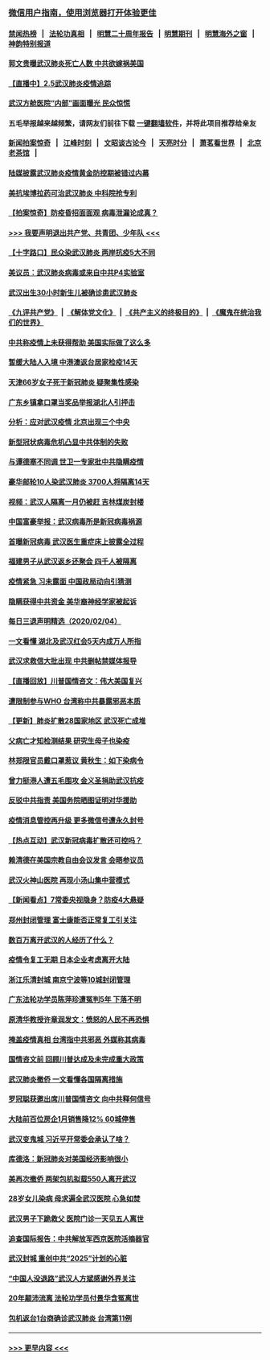 ### [微信用户指南，使用浏览器打开体验更佳](https://github.com/gfw-breaker/banned-news1/blob/master/indexes/wechat-guide.md?t=0)
#### [禁闻热榜](热点新闻.md?t=0)  &nbsp;&nbsp;|&nbsp;&nbsp; [法轮功真相](https://github.com/gfw-breaker/truth/blob/master/README.md?t=0) &nbsp;&nbsp;|&nbsp;&nbsp; [明慧二十周年报告](https://github.com/gfw-breaker/mh-reports/blob/master/README.md?t=0) &nbsp;&nbsp;|&nbsp;&nbsp;[明慧期刊](https://github.com/gfw-breaker/mh-qikan) &nbsp;&nbsp;|&nbsp;&nbsp; [明慧海外之窗](https://github.com/gfw-breaker/mh-news/blob/master/README.md?t=0) &nbsp;&nbsp;|&nbsp;&nbsp; [神韵特别报道](https://github.com/gfw-breaker/mh-news/blob/master/shenyun.md?t=0)
#### [郭文贵曝武汉肺炎死亡人数 中共欲嫁祸美国](../pages/nsc413/n11846240.md?t=02052311) 
#### [【直播中】2.5武汉肺炎疫情追踪](../pages/nsc413/n11846437.md?t=02052311) 
#### [武汉方舱医院“内部”画面曝光 民众惊慌](../pages/nsc413/n11846442.md?t=02052311) 
#### 五毛举报越来越频繁，请网友们前往下载 [一键翻墙软件](https://github.com/gfw-breaker/ssr-accounts)，并将此项目推荐给亲友
#### [新闻拍案惊奇](https://github.com/gfw-breaker/banned-news1/blob/master/pages/link4.md) &nbsp;&nbsp;|&nbsp;&nbsp; [江峰时刻](https://github.com/gfw-breaker/banned-news1/blob/master/pages/link4.md) &nbsp;&nbsp;|&nbsp;&nbsp; [文昭谈古论今](https://github.com/gfw-breaker/banned-news1/blob/master/pages/link4.md) &nbsp;&nbsp;|&nbsp;&nbsp; [天亮时分](https://github.com/gfw-breaker/banned-news1/blob/master/pages/link4.md) &nbsp;&nbsp;|&nbsp;&nbsp; [萧茗看世界](https://github.com/gfw-breaker/banned-news1/blob/master/pages/link4.md) &nbsp;&nbsp;|&nbsp;&nbsp; [北京老茶馆](https://github.com/gfw-breaker/banned-news1/blob/master/pages/link4.md) &nbsp;&nbsp;|&nbsp;&nbsp; 
#### [陆媒披露武汉肺炎疫情黄金防控期被错过内幕](../pages/nsc413/n11846413.md?t=02052311) 
#### [美抗埃博拉药可治武汉肺炎 中科院抢专利](../pages/nsc413/n11846409.md?t=02052311) 
#### [【拍案惊奇】防疫昏招面面观 病毒泄漏论成真？](../pages/nsc413/n11845382.md?t=02052311) 
#### [>>> 我要声明退出共产党、共青团、少年队 <<<](https://github.com/begood0513/goodnews/blob/master/quit/letter.md) 
#### [【十字路口】民众染武汉肺炎 两岸抗疫5大不同](../pages/nsc413/n11845264.md?t=02052311) 
#### [美议员：武汉肺炎病毒或来自中共P4实验室](../pages/nsc413/n11846043.md?t=02052311) 
#### [武汉出生30小时新生儿被确诊患武汉肺炎](../pages/nsc413/n11846307.md?t=02052311) 
#### [《九评共产党》](https://github.com/begood0513/9ping.md/blob/master/README.md) &nbsp;|&nbsp; [《解体党文化》](../../../../jtdwh.md/blob/master/README.md)  &nbsp;|&nbsp; [《共产主义的终极目的》](../../../../gczydzjmd.md/blob/master/README.md) &nbsp;|&nbsp; [《魔鬼在统治我们的世界》](../../../../mgztzwmdsj.md/blob/master/README.md) 
#### [中共称疫情上未获得帮助 美国实际做了这么多](../pages/nsc413/n11846008.md?t=02052311) 
#### [暂缓大陆人入境 中港澳返台居家检疫14天](../pages/nsc413/n11845862.md?t=02052311) 
#### [天津66岁女子死于新冠肺炎 疑聚集性感染](../pages/nsc413/n11845909.md?t=02052311) 
#### [广东乡镇拿口罩当奖品举报湖北人引抨击](../pages/nsc413/n11845622.md?t=02052311) 
#### [分析：应对武汉疫情 北京出现三个中央](../pages/nsc413/n11845850.md?t=02052311) 
#### [新型冠状病毒危机凸显中共体制的失败](../pages/nsc413/n11844970.md?t=02052311) 
#### [与谭德塞不同调 世卫一专家批中共隐瞒疫情](../pages/nsc413/n11845278.md?t=02052311) 
#### [豪华邮轮10人染武汉肺炎 3700人将隔离14天](../pages/nsc413/n11845543.md?t=02052311) 
#### [视频：武汉人隔离一月仍被赶 吉林煤炭封楼](../pages/nsc413/n11845570.md?t=02052311) 
#### [中国富豪举报：武汉病毒所是新冠病毒祸源](../pages/nsc413/n11844943.md?t=02052311) 
#### [首曝新冠病毒 武汉医生重症床上披露全过程](../pages/nsc413/n11845150.md?t=02052311) 
#### [福建男子从武汉返乡还聚会 四千人被隔离](../pages/nsc413/n11845352.md?t=02052311) 
#### [疫情紧急 习未露面 中国政局动向引猜测](../pages/nsc413/n11845224.md?t=02052311) 
#### [隐瞒获得中共资金 美华裔神经学家被起诉](../pages/nsc413/n11844879.md?t=02052311) 
#### [每日三退声明精选（2020/02/04）](../pages/nsc413/n11845335.md?t=02052311) 
#### [一文看懂 湖北及武汉红会5天内成万人所指](../pages/nsc413/n11844315.md?t=02052311) 
#### [武汉求救信大批出现 中共删帖禁媒体报导](../pages/nsc413/n11845064.md?t=02052311) 
#### [【直播回放】川普国情咨文：伟大美国复兴](../pages/nsc413/n11842079.md?t=02052311) 
#### [遭限制参与WHO 台湾称中共暴露邪恶本质](../pages/nsc413/n11844351.md?t=02052311) 
#### [【更新】肺炎扩散28国家地区 武汉死亡成堆](../pages/nsc413/n11801312.md?t=02052311) 
#### [父病亡才知检测结果 研究生母子也染疫](../pages/nsc413/n11845059.md?t=02052311) 
#### [林郑限官员戴口罩惹议 黄秋生：如下染病令](../pages/nsc413/n11844529.md?t=02052311) 
#### [曾力挺港人遭五毛围攻 金义圣捐助武汉抗疫](../pages/nsc413/n11844707.md?t=02052311) 
#### [反驳中共指责 美国务院晒图证明对华援助](../pages/nsc413/n11844859.md?t=02052311) 
#### [疫情消息管控再升级 更多微信号遭永久封号](../pages/nsc413/n11844902.md?t=02052311) 
#### [【热点互动】武汉新冠病毒扩散还可控吗？](../pages/nsc413/n11844750.md?t=02052311) 
#### [赖清德在美国宗教自由会议发言 会晤参议员](../pages/nsc413/n11844836.md?t=02052311) 
#### [武汉火神山医院 再现小汤山集中营模式](../pages/nsc413/n11844763.md?t=02052311) 
#### [【新闻看点】7常委央视隐身？防疫4大悬疑](../pages/nsc413/n11844611.md?t=02052311) 
#### [郑州封闭管理 富士康能否正常复工引关注](../pages/nsc413/n11844727.md?t=02052311) 
#### [数百万离开武汉的人经历了什么？](../pages/nsc413/n11844742.md?t=02052311) 
#### [疫情令复工无期  日本企业考虑离开大陆](../pages/nsc413/n11844585.md?t=02052311) 
#### [浙江乐清封城 南京宁波等10城封闭管理](../pages/nsc413/n11844464.md?t=02052311) 
#### [广东法轮功学员陈萍珍遭冤判5年 下落不明](../pages/nsc413/n11844088.md?t=02052311) 
#### [原清华教授许章润发文：愤怒的人民不再恐惧](../pages/nsc413/n11844347.md?t=02052311) 
#### [掩盖疫情真相 台湾指中共邪恶 外媒称其病毒](../pages/nsc413/n11844401.md?t=02052311) 
#### [国情咨文前 回顾川普达成及未完成重大政策](../pages/nsc413/n11844581.md?t=02052311) 
#### [武汉肺炎撤侨 一文看懂各国隔离措施](../pages/nsc413/n11844216.md?t=02052311) 
#### [罗冠聪获邀出席川普国情咨文 向中共释何信号](../pages/nsc413/n11844355.md?t=02052311) 
#### [大陆前百位房企1月销售降12% 60城停售](../pages/nsc413/n11844398.md?t=02052311) 
#### [武汉变鬼城 习近平开常委会承认了啥？](../pages/nsc413/n11844218.md?t=02052311) 
#### [库德洛：新冠肺炎对美国经济影响很小](../pages/nsc413/n11844418.md?t=02052311) 
#### [美再次撤侨 两架包机拟载550人离开武汉](../pages/nsc413/n11844407.md?t=02052311) 
#### [28岁女儿染病 母求遍全武汉医院 心急如焚](../pages/nsc413/n11844302.md?t=02052311) 
#### [武汉男子下跪救父 医院门诊一天见五人离世](../pages/nsc413/n11844073.md?t=02052311) 
#### [追查国际报告：中共解放军西京医院活摘器官](../pages/nsc413/n11838359.md?t=02052311) 
#### [武汉封城 重创中共“2025”计划的心脏](../pages/nsc413/n11843972.md?t=02052311) 
#### [“中国人没退路”武汉人方斌感谢外界关注](../pages/nsc413/n11843517.md?t=02052311) 
#### [20年颠沛流离 法轮功学员付景华含冤离世](../pages/nsc413/n11841986.md?t=02052311) 
#### [包机返台1台商确诊武汉肺炎 台湾第11例](../pages/nsc413/n11844182.md?t=02052311) 

----
#### [ >>> 更早内容 <<< ](../indexes/nsc413-earlier.md)
